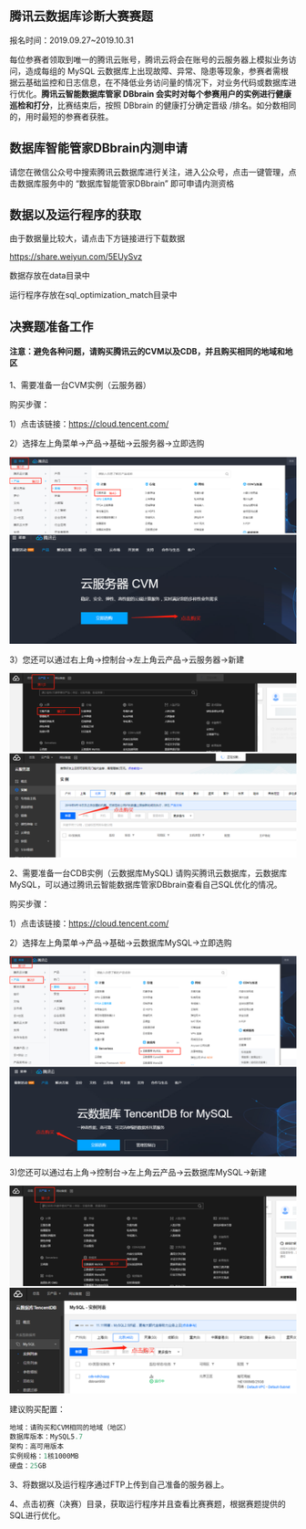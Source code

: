 ## 腾讯云数据库诊断大赛赛题

报名时间：2019.09.27~2019.10.31

每位参赛者领取到唯一的腾讯云账号，腾讯云将会在账号的云服务器上模拟业务访问，造成每组的 MySQL 云数据库上出现故障、异常、隐患等现象，参赛者需根据云基础监控和日志信息，在不降低业务访问量的情况下，对业务代码或数据库进行优化。<b>腾讯云智能数据库管家 DBbrain 会实时对每个参赛用户的实例进行健康巡检和打分</b>，比赛结束后，按照 DBbrain 的健康打分确定晋级 /排名。如分数相同的，用时最短的参赛者获胜。

## 数据库智能管家DBbrain内测申请
请您在微信公众号中搜索腾讯云数据库进行关注，进入公众号，点击一键管理，点击数据库服务中的 “数据库智能管家DBbrain” 即可申请内测资格

## 数据以及运行程序的获取
由于数据量比较大，请点击下方链接进行下载数据

https://share.weiyun.com/5EUySvz

数据存放在data目录中

运行程序存放在sql_optimization_match目录中

## 决赛题准备工作
#### 注意：避免各种问题，请购买腾讯云的CVM以及CDB，并且购买相同的地域和地区
1、需要准备一台CVM实例（云服务器）

购买步骤：

1）点击该链接：https://cloud.tencent.com/

2）选择左上角菜单->产品->基础->云服务器->立即选购

<img src="./img/cvm1.jpg" />

<img src="./img/cvm2.jpg" />

3）您还可以通过右上角->控制台->左上角云产品->云服务器->新建

<img src="./img/cvm3.jpg" />

<img src="./img/cvm4.jpg" />

2、需要准备一台CDB实例（云数据库MySQL) 请购买腾讯云数据库，云数据库MySQL，可以通过腾讯云智能数据库管家DBbrain查看自己SQL优化的情况。

购买步骤：

1）点击该链接：https://cloud.tencent.com/

2）选择左上角菜单->产品->基础->云数据库MySQL->立即选购

<img src="./img/cdb1.jpg" />

<img src="./img/cdb2.jpg" />

3)您还可以通过右上角->控制台->左上角云产品->云数据库MySQL->新建

<img src="./img/cdb3.jpg" />

<img src="./img/cdb4.jpg" />

建议购买配置：
```sql
地域：请购买和CVM相同的地域（地区）
数据库版本：MySQL5.7
架构：高可用版本
实例规格：1核1000MB
硬盘：25GB
```
3、将数据以及运行程序通过FTP上传到自己准备的服务器上。

4、点击初赛（决赛）目录，获取运行程序并且查看比赛赛题，根据赛题提供的SQL进行优化。